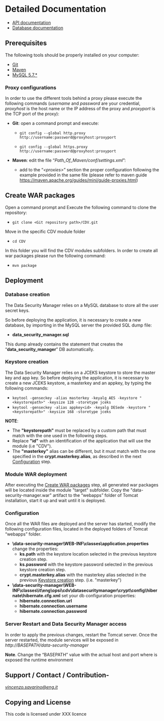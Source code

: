 
# Detailed Documentation
- [API documentation](api/)
- [Database documentation](database/)


## Prerequisites

The following tools should be properly installed on your computer:

-   [Git](https://git-scm.com/downloads)
-   [Maven](https://maven.apache.org/download.cgi)
-   [MySQL 5.7.*](https://dev.mysql.com/downloads/mysql/)

### Proxy configurations

In order to use the different tools behind a proxy please execute the
following commands (*username* and *password* are your credential,
*proxyhost* is the host name or the IP address of the proxy and
*proxyport* is the TCP port of the proxy):

-   **Git**: open a command prompt and execute:

    -   `git config --global http.proxy http://username:password@proxyhost:proxyport`

    -   `git config --global https.proxy http://username:password@proxyhost:proxyport`
    
-   **Maven**: edit the file “*Path\_Of\_Maven/conf/settings.xml*”:
    -   add to the “*&lt;proxies&gt;*” section the proper configuration following the example provided in the same file (please refer to maven guide https://maven.apache.org/guides/mini/guide-proxies.html)

## Create WAR packages

Open a command prompt and Execute the following command to clone the
repository:

-   `git clone <Git repository path>/CDV.git`

Move in the specific CDV module folder

-   `cd CDV`

In this folder you will find the CDV modules subfolders. In order to create all war packages please run the following command:

-   `mvn package`



## Deployment

### Database creation

The Data Security Manager relies on a MySQL database to store all the user secret keys.

So before deploying the application, it is necessary to create a new
database, by importing in the MySQL server the provided SQL dump file:

-   **data\_security\_manager.sql**

This dump already contains the statement that creates the “**data\_security\_manager**” DB automatically.

### Keystore creation
The Data Security Manager relies on a JCEKS keystore to store the master key and app key.
So before deploying the application, it is necessary to create a new JCEKS keystore, a masterkey and an appkey, by typing the following commands:
-   `keytool -genseckey -alias masterkey -keyalg AES -keystore "<keystorepath>" -keysize 128 -storetype jceks`
-   `keytool -genseckey -alias appkey<id> -keyalg DESede -keystore "<keystorepath>" -keysize 168 -storetype jceks`

**NOTE**: 
- The **"keystorepath"** must be replaced by a custom path that must match with the one used in the following steps.
- Replace **"id"** with an identification of the application that will use the module (i.e "CDV").
- The **"masterkey"** alias can be different, but it must match with the one specified in the **crypt.masterkey.alias**, as described in the next [Configuration](#configuration) step.

### Module WAR deployment
After executing the [Create WAR packages](#create-war-package) step, all generated war packages will be located inside the module "target" subfolder. Copy the "data-security-manager.war" artifact to the “webapps” folder of Tomcat installation, start it up and wait until it is deployed.

### Configuration

Once all the WAR files are deployed and the server has started, modify
the following configuration files, located in the deployed folders of
Tomcat “webapps” folder.

-   **\data-security-manager\WEB-INF\classes\application.properties** change the properties:
    -  **ks.path** with the keystore location selected in the previous keystore creation step.
    -  **ks.password** with the keystore password selected in the previous keystore creation step.
    - **crypt.masterkey.alias** with the masterkey alias selected in the previous [Keystore creation](#keystore-creation) step. (i.e. "masterkey")
-   **\data-security-manager\WEB-INF\classes\it\eng\opsi\cdv\datasecuritymanager\crypt\config\hibernate\hibernate.cfg.xml** set your db configuration properties:
    -  **hibernate.connection.url**
	-  **hibernate.connection.username**
	-  **hibernate.connection.password**	


### Server Restart and Data Security Manager access


In order to apply the previous changes, restart the Tomcat server. Once
the server restarted, the module services will be exposed in
*http://BASEPATH/data-security-manager*

**Note**. Change the “BASEPATH” value with the actual host and port
where is exposed the runtime environment

## Support / Contact / Contribution-

[*vincenzo.savarino@eng.it*](mailto:vincenzo.savarino@eng.it)

## Copying and License

This code is licensed under XXX licence
